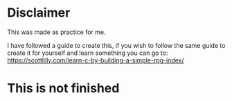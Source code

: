 # Disclaimer
This was made as practice for me.

I have followed a guide to create this, if you wish to follow the same guide to create it for yourself and learn something you can go to: https://scottlilly.com/learn-c-by-building-a-simple-rpg-index/

# This is not finished
